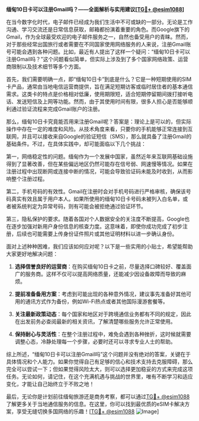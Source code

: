 **缅甸10日卡可以注册Gmail吗？——全面解析与实用建议[[TG💪+ @esim1088](https://t.me/s/esim1088)]**

在当今数字化时代，电子邮件已经成为我们生活中不可或缺的一部分。无论是工作沟通、学习交流还是日常信息获取，邮箱都扮演着重要的角色。而Google旗下的Gmail，作为全球最受欢迎的电子邮件服务之一，自然也备受用户的青睐。然而，对于那些经常出国旅行或者需要在不同国家使用网络服务的人来说，注册Gmail账号可能会遇到各种问题。比如，最近有人提出了这样一个疑问：“缅甸10日卡可以注册Gmail吗？”这个问题看似简单，但实际上涉及到了多个国家网络政策、运营商限制以及技术细节等多个方面。

首先，我们需要明确一点，即“缅甸10日卡”到底是什么？它是一种短期使用的SIM卡产品，通常由当地电信运营商提供，旨在满足短期访客或临时居住者的基本通信需求。这类卡的特点是价格相对低廉，使用期限短，适合短期停留期间拨打接听电话、发送短信及上网等功能。然而，由于其使用时间有限，很多人担心是否能够顺利通过验证流程来完成Gmail账户的注册。

那么，缅甸10日卡究竟能否用来注册Gmail呢？答案是：理论上是可以的，但实际操作中存在一定的难度和风险。从技术角度来看，只要你的手机能够正常连接到互联网，并且可以接收来自Google的验证短信（SMS），那么就具备了注册Gmail的基础条件。不过，在具体实践中，却可能面临以下几个挑战：

第一，网络稳定性的问题。缅甸作为一个发展中国家，虽然近年来互联网基础设施得到了显著改善，但在某些偏远地区仍然可能存在信号弱、网速慢等情况。如果在注册过程中出现断网或连接中断的情况，可能会导致验证码未能及时收到，从而影响整个注册过程。

第二，手机号码的有效性。Gmail在注册时会对手机号码进行严格审核，确保该号码真实有效且属于用户本人。如果所使用的缅甸10日卡号码未被列入白名单，或者被系统判定为异常号码，则有可能会被拒绝通过验证环节。

第三，隐私保护的要求。随着各国对个人数据安全的关注度不断提高，Google也在逐步加强对新用户身份信息的核查力度。这意味着，即使你成功完成了初步注册，后续也可能需要上传身份证件照片或其他证明材料以进一步确认身份。

面对上述种种困难，我们应该如何应对呢？以下是一些实用的小贴士，希望能帮助大家更好地解决问题：

1. **选择信誉良好的运营商**：在购买缅甸10日卡之前，尽量选择口碑较好、覆盖面广的服务商。这样不仅可以提高网络质量，还能减少因设备故障而导致的麻烦。

2. **提前准备备用方案**：考虑到可能出现的各种意外情况，建议事先准备好其他可用的通讯方式作为备份，例如Wi-Fi热点或者其他国际漫游套餐等。

3. **关注最新政策动态**：每个国家和地区对于跨境通信业务都有不同的规定，因此在出发前务必查阅最新的相关资讯，了解清楚哪些服务允许正常使用。

4. **保持耐心与灵活性**：在整个注册过程中，难免会遇到各种挫折，这时候就需要调整心态，冷静处理每一个步骤，必要时还可以寻求专业人士的帮助。

综上所述，“缅甸10日卡可以注册Gmail吗”这个问题并没有绝对的答案，关键在于具体情况和个人能力。如果你觉得自己有足够的信心和技术支持去克服障碍，那么完全可以尝试一下；但如果觉得风险太大，则可以选择更加稳妥的方式来完成这项任务。无论如何，请记住，在这个充满机遇与挑战的世界里，唯有不断学习和适应变化，才能让自己始终立于不败之地！

最后，无论你是计划前往缅甸旅游还是商务考察，都可以通过[TG💪+ @esim1088](https://t.me/s/esim1088)了解更多关于当地通信服务的信息。在这里，你可以找到最优质的eSIM卡解决方案，享受无缝切换多国网络的乐趣！[[TG💪+ @esim1088](https://t.me/s/esim1088) ![Image](https://i.postimg.cc/4NQfJmqS/Snipaste-2025-05-13-00-14-12.png)]